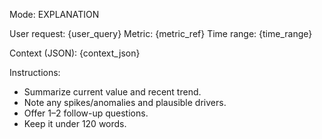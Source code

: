 Mode: EXPLANATION

User request: {user_query}
Metric: {metric_ref}
Time range: {time_range}

Context (JSON):
{context_json}

Instructions:
- Summarize current value and recent trend.
- Note any spikes/anomalies and plausible drivers.
- Offer 1–2 follow-up questions.
- Keep it under 120 words.


